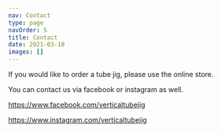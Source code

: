 ```yaml
---
nav: Contact
type: page
navOrder: 5
title: Contact
date: 2021-03-18
images: []
---
```


If you would like to order a tube jig, please use the online store.

You can contact us via facebook or instagram as well.

https://www.facebook.com/verticaltubejig

https://www.instagram.com/verticaltubejig
